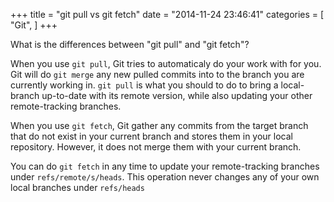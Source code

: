 +++
title = "git pull vs git fetch"
date = "2014-11-24 23:46:41"
categories = [
    "Git",
]
+++

What is the differences between "git pull" and "git fetch"?

<!--more-->

When you use `git pull`, Git tries to automaticaly do your work with for you. Git will do `git merge` any new pulled commits into to the branch you are currently working in. `git pull` is what you should to do to bring a local-branch up-to-date with its remote version, while also updating your other remote-tracking branches.

When you use `git fetch`, Git gather any commits from the target branch that do not exist in your current branch and stores them in your local repository. However, it does not merge them with your current branch.

You can do `git fetch` in any time to update your remote-tracking branches under `refs/remote/s/heads`. This operation never changes any of your own local branches under `refs/heads`